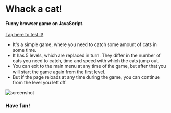 # Whack a cat!
#### Funny browser game on JavaScript.
[Tap here to test it!](https://alexandraliutsko.github.io/whack-a-cat/)

* It's a simple game, where you need to catch some amount of cats in some time.
* It has 5 levels, which are replaced in turn. They differ in the number of cats you need to catch, time and speed with which the cats jump out.
* You can exit to the main menu at any time of the game, but after that you will start the game again from the first level.
* But if the page reloads at any time during the game, you can continue from the level you left off.

![screenshot](https://user-images.githubusercontent.com/77226972/145376049-4c12c7c1-5622-4cbf-85b5-fd228580c9e7.png)

### Have fun!
